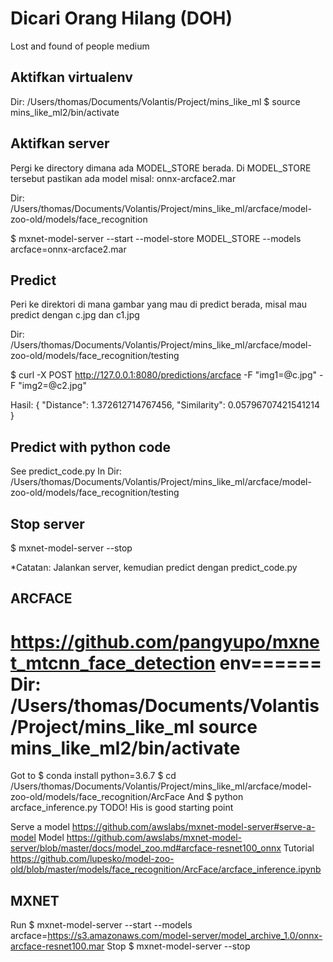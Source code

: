 # Dicari Orang Hilang (DOH)
Lost and found of people medium



## Aktifkan virtualenv
Dir: /Users/thomas/Documents/Volantis/Project/mins_like_ml
$ source mins_like_ml2/bin/activate

## Aktifkan server
Pergi ke directory dimana ada MODEL_STORE berada. Di MODEL_STORE tersebut pastikan ada model misal: onnx-arcface2.mar

Dir: /Users/thomas/Documents/Volantis/Project/mins_like_ml/arcface/model-zoo-old/models/face_recognition

$ mxnet-model-server --start --model-store MODEL_STORE --models arcface=onnx-arcface2.mar

## Predict
Peri ke direktori di mana gambar yang mau di predict berada, misal mau predict dengan c.jpg dan c1.jpg

Dir: /Users/thomas/Documents/Volantis/Project/mins_like_ml/arcface/model-zoo-old/models/face_recognition/testing

$ curl -X POST http://127.0.0.1:8080/predictions/arcface -F "img1=@c.jpg" -F "img2=@c2.jpg"

Hasil:
{
  "Distance": 1.372612714767456,
  "Similarity": 0.05796707421541214
}

## Predict with python code
See predict_code.py 
In 
Dir: /Users/thomas/Documents/Volantis/Project/mins_like_ml/arcface/model-zoo-old/models/face_recognition/testing

## Stop server
$ mxnet-model-server --stop

*Catatan:
Jalankan server, kemudian predict dengan predict_code.py

## ARCFACE
https://github.com/pangyupo/mxnet_mtcnn_face_detection
env======
Dir: /Users/thomas/Documents/Volantis/Project/mins_like_ml
source mins_like_ml2/bin/activate
===============
Got to
$ conda install python=3.6.7
$ cd /Users/thomas/Documents/Volantis/Project/mins_like_ml/arcface/model-zoo-old/models/face_recognition/ArcFace
And 
$ python arcface_inference.py
TODO! His is good starting point

Serve a model
https://github.com/awslabs/mxnet-model-server#serve-a-model
Model
https://github.com/awslabs/mxnet-model-server/blob/master/docs/model_zoo.md#arcface-resnet100_onnx
Tutorial 
https://github.com/lupesko/model-zoo-old/blob/master/models/face_recognition/ArcFace/arcface_inference.ipynb

## MXNET
Run
$ mxnet-model-server --start --models arcface=https://s3.amazonaws.com/model-server/model_archive_1.0/onnx-arcface-resnet100.mar
Stop 
$ mxnet-model-server --stop

